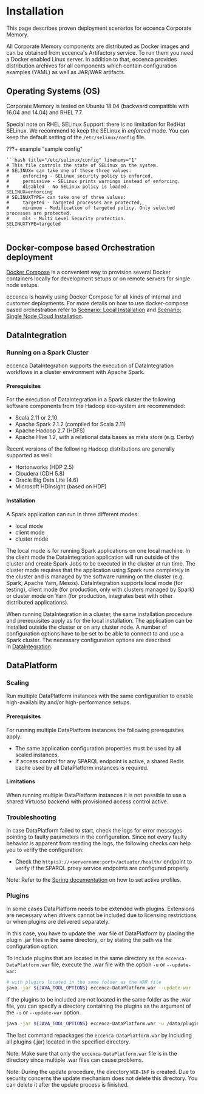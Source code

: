 # Installation

This page describes proven deployment scenarios for eccenca Corporate Memory.

All Corporate Memory components are distributed as Docker images and can be obtained from eccenca's Artifactory service. To run them you need a Docker enabled Linux server. In addition to that, eccenca provides distribution archives for all components which contain configuration examples (YAML) as well as JAR/WAR artifacts.

## Operating Systems (OS)

Corporate Memory is tested on Ubuntu 18.04 (backward compatible with 16.04 and 14.04) and RHEL 7.7.

Special note on RHEL SELinux Support: there is no limitation for RedHat SELinux. We recommend to keep the SELinux in *enforced* mode. You can keep the default setting of the `/etc/selinux/config` file.

???+ example "sample config"

    ```bash title="/etc/selinux/config" linenums="1"
    # This file controls the state of SELinux on the system.
    # SELINUX= can take one of these three values:
    #     enforcing - SELinux security policy is enforced.
    #     permissive - SELinux prints warnings instead of enforcing.
    #     disabled - No SELinux policy is loaded.
    SELINUX=enforcing
    # SELINUXTYPE= can take one of three values:
    #     targeted - Targeted processes are protected,
    #     minimum - Modification of targeted policy. Only selected processes are protected.
    #     mls - Multi Level Security protection.
    SELINUXTYPE=targeted
    ```

## Docker-compose based Orchestration deployment

[Docker Compose](https://docs.docker.com/compose/) is a convenient way to provision several Docker containers locally for development setups or on remote servers for single node setups.

eccenca is heavily using Docker Compose for all kinds of internal and customer deployments. For more details on how to use docker-compose based orchestration refer to [Scenario: Local Installation](https://documentation.eccenca.com/latest/deploy-and-configure/installation/scenario-local-installation) and [Scenario: Single Node Cloud Installation](https://documentation.eccenca.com/latest/deploy-and-configure/installation/scenario-single-node-cloud-installation).

## DataIntegration

### Running on a Spark Cluster

eccenca DataIntegration supports the execution of DataIntegration workflows in a cluster environment with Apache Spark.

#### Prerequisites

For the execution of DataIntegration in a Spark cluster the following software components from the Hadoop eco-system are recommended:

- Scala 2.11 or 2.10
- Apache Spark 2.1.2 (compiled for Scala 2.11)
- Apache Hadoop 2.7 (HDFS)
- Apache Hive 1.2, with a relational data bases as meta store (e.g. Derby)

Recent versions of the following Hadoop distributions are generally supported as well:

- Hortonworks (HDP 2.5)
- Cloudera (CDH 5.8)
- Oracle Big Data Lite (4.6)
- Microsoft HDInsight (based on HDP)

#### Installation <!-- Different Modes of Installation-->

A Spark application can run in three different modes:

- local mode
- client mode
- cluster mode

The local mode is for running Spark applications on one local machine. In the client mode the DataIntegration application will run outside of the cluster and create Spark Jobs to be executed in the cluster at run time. The cluster mode requires that the application using Spark runs completely in the cluster and is managed by the software running on the cluster (e.g. Spark, Apache Yarn, Mesos). DataIntegration supports local mode (for testing), client mode (for production, only with clusters managed by Spark) or cluster mode on Yarn (for production, integrates best with other distributed applications).

When running DataIntegration in a cluster, the same installation procedure and prerequisites apply as for the local installation. The application can be installed outside the cluster or on any cluster node. A number of configuration options have to be set to be able to connect to and use a Spark cluster. The necessary configuration options are described in [DataIntegration](https://documentation.eccenca.com/latest/deploy-and-configure/configuration/dataintegration).

## DataPlatform

### Scaling

Run multiple DataPlatform instances with the same configuration to enable high-availability and/or high-performance setups.

#### Prerequisites <!-- multiple DataPlatform instances the following prerequisites -->

For running multiple DataPlatform instances the following prerequisites apply:

- The same application configuration properties must be used by all scaled instances.
- If access control for any SPARQL endpoint is active, a shared Redis cache used by all DataPlatform instances is required.

#### Limitations

When running multiple DataPlatform instances it is not possible to use a shared Virtuoso backend with provisioned access control active.

### Troubleshooting

In case DataPlatform failed to start, check the logs for error messages pointing to faulty parameters in the configuration. Since not every faulty behavior is apparent from reading the logs, the following checks can help you to verify the configuration:

- Check the `http(s)://<servername:port>/actuator/health/` endpoint to verify if the SPARQL proxy service endpoints are configured properly.

Note: Refer to the [Spring documentation](https://docs.spring.io/spring-boot/docs/2.1.8.RELEASE/reference/htmlsingle/#boot-features-profiles) on how to set active profiles.

### Plugins

In some cases DataPlatform needs to be extended with plugins. Extensions are necessary when drivers cannot be included due to licensing restrictions or when plugins are delivered separately.

In this case, you have to update the .war file of DataPlatform by placing the plugin .jar files in the same directory, or by stating the path via the configuration option.

To include plugins that are located in the same directory as the `eccenca-DataPlatform.war` file, execute the .war file with the option `-u` or `--update-war`:

```bash linenums="1"
# with plugins located in the same folder as the WAR file
java -jar ${JAVA_TOOL_OPTIONS} eccenca-DataPlatform.war --update-war
```

If the plugins to be included are not located in the same folder as the .war file, you can specify a directory containing the plugins as the argument of the `-u` or `--update-war` option.

```bash linenums="1"
java -jar ${JAVA_TOOL_OPTIONS} eccenca-DataPlatform.war -u /data/plugins
```

The last command repackages the `eccenca-DataPlatform.war` by including all plugins (.jar) located in the specified directory.

Note: Make sure that only the `eccenca-DataPlatform.war` file is in the directory since multiple .war files can cause problems.

Note: During the update procedure, the directory `WEB-INF` is created. Due to security concerns the update mechanism does not delete this directory. You can delete it after the update process is finished.
